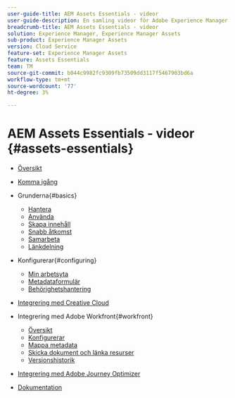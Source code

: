 ```yaml
---
user-guide-title: AEM Assets Essentials - videor
user-guide-description: En samling videor för Adobe Experience Manager Assets Essentials.
breadcrumb-title: AEM Assets Essentials - videor
solution: Experience Manager, Experience Manager Assets
sub-product: Experience Manager Assets
version: Cloud Service
feature-set: Experience Manager Assets
feature: Assets Essentials
team: TM
source-git-commit: b044c9982fc9309fb73509dd3117f5467903bd6a
workflow-type: tm+mt
source-wordcount: '77'
ht-degree: 3%

---
```



# AEM Assets Essentials - videor {#assets-essentials}

+ [Översikt](overview.md)

+ [Komma igång](./getting-started.md)

+ Grunderna{#basics}
   + [Hantera](basics/managing.md)
   + [Använda](basics/using.md)
   + [Skapa innehåll](basics/creating.md)
   + [Snabb åtkomst](basics/quick-access.md)
   + [Samarbeta](basics/collaborating.md)
   + [Länkdelning](basics/link-sharing.md)

+ Konfigurerar{#configuring}
   + [Min arbetsyta](configuring/my-workspace.md)
   + [Metadataformulär](configuring/metadata-forms.md)
   + [Behörighetshantering](configuring/permissions-management.md)

+ [Integrering med Creative Cloud](integrations/creative-cloud.md)

+ Integrering med Adobe Workfront{#workfront}
   + [Översikt](./integrations/workfront/overview.md)
   + [Konfigurerar](./integrations/workfront/configure.md)
   + [Mappa metadata](./integrations/workfront/map-metadata.md)
   + [Skicka dokument och länka resurser](./integrations/workfront/link-send.md)
   + [Versionshistorik](./integrations/workfront/versions.md)

+ [Integrering med Adobe Journey Optimizer](https://experienceleague.adobe.com/docs/journey-optimizer-learn/tutorials/create-messages/create-email-content-with-the-message-editor.html)

+ [Dokumentation](https://experienceleague.adobe.com/docs/experience-manager-assets-essentials/help/introduction.html)
